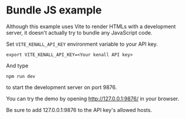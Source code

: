 # Bundle JS example

Although this example uses Vite to render HTMLs with a development server, it doesn't actually try to bundle any JavaScript code.

Set `VITE_KENALL_API_KEY` environment variable to your API key.

```
export VITE_KENALL_API_KEY=<Your kenall API key>
```

And type

```
npm run dev
```

to start the development server on port 9876.

You can try the demo by opening http://127.0.0.1:9876/ in your browser.

Be sure to add 127.0.0.1:9876 to the API key's allowed hosts.